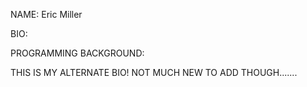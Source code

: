 NAME:
Eric Miller

BIO:


PROGRAMMING BACKGROUND:

THIS IS MY ALTERNATE BIO! NOT MUCH NEW TO ADD THOUGH.......